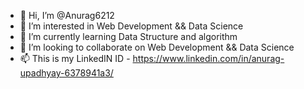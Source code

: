 - 👋 Hi, I’m @Anurag6212
- 👀 I’m interested in Web Development && Data Science
- 🌱 I’m currently learning Data Structure and algorithm
- 💞️ I’m looking to collaborate on Web Development && Data Science
- 📫 This is my LinkedIN ID - https://www.linkedin.com/in/anurag-upadhyay-6378941a3/

<!---
Anurag6212/Anurag6212 is a ✨ special ✨ repository because its `README.md` (this file) appears on your GitHub profile.
You can click the Preview link to take a look at your changes.
--->

